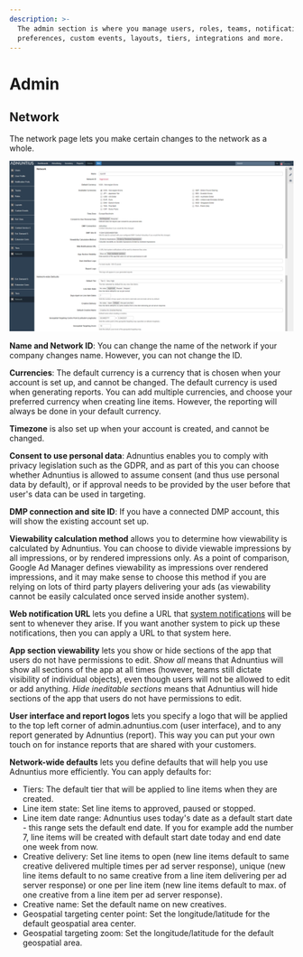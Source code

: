 ```yaml
---
description: >-
  The admin section is where you manage users, roles, teams, notification
  preferences, custom events, layouts, tiers, integrations and more.
---
```


# Admin

## Network

The network page lets you make certain changes to the network as a whole.

![Network page example](../../../.gitbook/assets/201811-reports-admin-network.png)

**Name and Network ID**: You can change the name of the network if your company changes name. However, you can not change the ID.

**Currencies**: The default currency is a currency that is chosen when your account is set up, and cannot be changed. The default currency is used when generating reports. You can add multiple currencies, and choose your preferred currency when creating line items. However, the reporting will always be done in your default currency.

**Timezone** is also set up when your account is created, and cannot be changed.

**Consent to use personal data**: Adnuntius enables you to comply with privacy legislation such as the GDPR, and as part of this you can choose whether Adnuntius is allowed to assume consent \(and thus use personal data by default\), or if approval needs to be provided by the user before that user's data can be used in targeting.

**DMP connection and site ID**: If you have a connected DMP account, this will show the existing account set up.

**Viewability calculation method** allows you to determine how viewability is calculated by Adnuntius. You can choose to divide viewable impressions by all impressions, or by rendered impressions only. As a point of comparison, Google Ad Manager defines viewability as impressions over rendered impressions, and it may make sense to choose this method if you are relying on lots of third party players delivering your ads \(as viewability cannot be easily calculated once served inside another system\).

**Web notification URL** lets you define a URL that [system notifications](./#notification-preferences) will be sent to whenever they arise. If you want another system to pick up these notifications, then you can apply a URL to that system here.

**App section viewability** lets you show or hide sections of the app that users do not have permissions to edit. _Show all_ means that Adnuntius will show all sections of the app at all times \(however, teams still dictate visibility of individual objects\), even though users will not be allowed to edit or add anything. _Hide ineditable sections_ means that Adnuntius will hide sections of the app that users do not have permissions to edit.

**User interface and report logos** lets you specify a logo that will be applied to the top left corner of admin.adnuntius.com \(user interface\), and to any report generated by Adnuntius \(report\). This way you can put your own touch on for instance reports that are shared with your customers.

**Network-wide defaults** lets you define defaults that will help you use Adnuntius more efficiently. You can apply defaults for:

* Tiers: The default tier that will be applied to line items when they are created. 
* Line item state: Set line items to approved, paused or stopped. 
* Line item date range: Adnuntius uses today's date as a default start date - this range sets the default end date. If you for example add the number 7, line items will be created with default start date today and end date one week from now. 
* Creative delivery: Set line items to open \(new line items default to same creative delivered multiple times per ad server response\), unique \(new line items default to no same creative from a line item delivering per ad server response\) or one per line item \(new line items default to max. of one creative from a line item per ad server response\).
* Creative name: Set the default name on new creatives.
* Geospatial targeting center point: Set the longitude/latitude for the default geospatial area center.
* Geospatial targeting zoom: Set the longitude/latitude for the default geospatial area.

